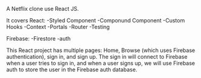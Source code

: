 A Netflix clone use React JS.

It covers React:
-Styled Component
-Componund Component
-Custom Hooks
-Context
-Portals
-Router
-Testing

Firebase:
-Firestore
-auth

This React project has multiple pages: Home, Browse (which uses Firebase authentication), sign in, and sign up. 
The sign in will connect to Firebase when a user tries to sign in, and when a user signs up, we will use Firebase auth to store the user in the Firebase auth database. 
